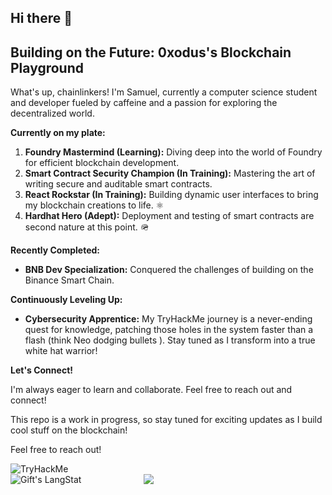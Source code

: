 ## Hi there 👋

<!--
**ybtuti/ybtuti** is a ✨ _special_ ✨ repository because its `README.md` (this file) appears on your GitHub profile.

Here are some ideas to get you started:

- 🔭 I’m currently working on ...
- 🌱 I’m currently learning Solidty, 
- 👯 I’m looking to collaborate on 
- 🤔 I’m looking for help with ...
- 💬 Ask me about ...
- 📫 How to reach me: ...
- 😄 Pronouns: ...
- ⚡ Fun fact: ...
-->
## Building on the Future: 0xodus's Blockchain Playground

What's up, chainlinkers!  I'm Samuel, currently a computer science student and developer fueled by caffeine and a passion for exploring the decentralized world.

**Currently on my plate:**

1. **Foundry Mastermind (Learning):** Diving deep into the world of Foundry for efficient blockchain development.
2. **Smart Contract Security Champion (In Training):** Mastering the art of writing secure and auditable smart contracts.
3. **React Rockstar (In Training):** Building dynamic user interfaces to bring my blockchain creations to life. ⚛️
4. **Hardhat Hero (Adept):** Deployment and testing of smart contracts are second nature at this point. 🪖

**Recently Completed:**

* **BNB Dev Specialization:** Conquered the challenges of building on the Binance Smart Chain.

**Continuously Leveling Up:**

* **Cybersecurity Apprentice:** My TryHackMe journey is a never-ending quest for knowledge, patching those holes in the system faster than a flash (think Neo dodging bullets ). Stay tuned as I transform into a true white hat warrior!

**Let's Connect!**

I'm always eager to learn and collaborate. Feel free to reach out and connect!

This repo is a work in progress, so stay tuned for exciting updates as I build cool stuff on the blockchain!

Feel free to reach out!


<img src="https://tryhackme-badges.s3.amazonaws.com/0xodus.png" alt="TryHackMe">


 <div style="display: flex; justify-content: left; align-items: left; gap: 100px;">
   <img src="https://api.githubtrends.io/user/svg/ybtuti/langs?time_range=one_year&theme=dark" alt="Gift's LangStat"/>
   <img src="https://api.githubtrends.io/user/svg/ybtuti/repos?time_range=one_year&group=other&theme=dark"/>
   
</div>
 